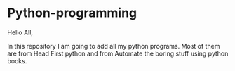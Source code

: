 # Python-programming

Hello All,

In this repository I am going to add all my python programs.
Most of them are from Head First python and from Automate the boring stuff using python books.

